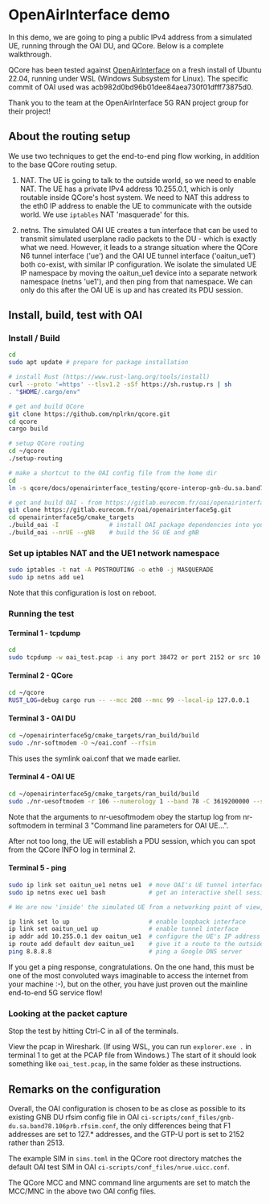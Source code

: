 # OpenAirInterface demo

In this demo, we are going to ping a public IPv4 address from a simulated UE, running through the OAI DU, and QCore.  Below is a complete walkthrough.

QCore has been tested against [OpenAirInterface](https://openairinterface.org/oai-5g-ran-project/) on a fresh install of Ubuntu 22.04, running under WSL (Windows Subsystem for Linux).  The specific commit of OAI used was acb982d0bd96b01dee84aea730f01dfff73875d0.

Thank you to the team at the OpenAirInterface 5G RAN project group for their project!

## About the routing setup

We use two techniques to get the end-to-end ping flow working, in addition to the base QCore routing setup.

1. NAT.  The UE is going to talk to the outside world, so we need to enable NAT.  The UE has a private IPv4 address 10.255.0.1, which is only routable inside QCore's host system.  We need to NAT this address to the eth0 IP address to enable the UE to communicate with the outside world.  We use `iptables` NAT 'masquerade' for this.

2. netns.  The simulated OAI UE creates a tun interface that can be used to transmit simulated userplane radio packets to the DU - which is exactly what we need.  However, it leads to a strange situation where the QCore N6 tunnel interface ('ue') and the OAI UE tunnel interface ('oaitun_ue1') both co-exist, with similar IP configuration.  We isolate the simulated UE IP namespace by moving the oaitun_ue1 device into a separate network namespace (netns 'ue1'), and then ping from that namespace.  We can only do this after the OAI UE is up and has created its PDU session.  

## Install, build, test with OAI
### Install / Build
```sh
cd
sudo apt update # prepare for package installation

# install Rust (https://www.rust-lang.org/tools/install)
curl --proto '=https' --tlsv1.2 -sSf https://sh.rustup.rs | sh 
. "$HOME/.cargo/env" 

# get and build QCore
git clone https://github.com/nplrkn/qcore.git  
cd qcore
cargo build

# setup QCore routing
cd ~/qcore
./setup-routing

# make a shortcut to the OAI config file from the home dir
cd
ln -s qcore/docs/openairinterface_testing/qcore-interop-gnb-du.sa.band78.106prb.rfsim.conf oai.conf

# get and build OAI - from https://gitlab.eurecom.fr/oai/openairinterface5g/-/blob/develop/doc/BUILD.md
git clone https://gitlab.eurecom.fr/oai/openairinterface5g.git
cd openairinterface5g/cmake_targets
./build_oai -I              # install OAI package dependencies into your Ubuntu distro
./build_oai --nrUE --gNB    # build the 5G UE and gNB

```

### Set up iptables NAT and the UE1 network namespace

```sh
sudo iptables -t nat -A POSTROUTING -o eth0 -j MASQUERADE
sudo ip netns add ue1
```

Note that this configuration is lost on reboot.

### Running the test
#### Terminal 1 - tcpdump
```sh
cd
sudo tcpdump -w oai_test.pcap -i any port 38472 or port 2152 or src 10.255.0.1 or dst 10.255.0.1
```

#### Terminal 2 - QCore

```sh
cd ~/qcore
RUST_LOG=debug cargo run -- --mcc 208 --mnc 99 --local-ip 127.0.0.1
```

#### Terminal 3 - OAI DU

```sh
cd ~/openairinterface5g/cmake_targets/ran_build/build
sudo ./nr-softmodem -O ~/oai.conf --rfsim
```

This uses the symlink oai.conf that we made earlier.

#### Terminal 4 - OAI UE

```sh
cd ~/openairinterface5g/cmake_targets/ran_build/build
sudo ./nr-uesoftmodem -r 106 --numerology 1 --band 78 -C 3619200000 --ssb 516 --rfsim
```
Note that the arguments to nr-uesoftmodem obey the startup log from nr-softmodem in terminal 3 "Command line parameters for OAI UE...".  

After not too long, the UE will establish a PDU session, which you can spot from the QCore INFO log in terminal 2.

#### Terminal 5 - ping

```sh
sudo ip link set oaitun_ue1 netns ue1  # move OAI's UE tunnel interface into the ue1 network namespace
sudo ip netns exec ue1 bash            # get an interactive shell session in the ue1 network namespace

# We are now 'inside' the simulated UE from a networking point of view, running as root

ip link set lo up                      # enable loopback interface
ip link set oaitun_ue1 up              # enable tunnel interface
ip addr add 10.255.0.1 dev oaitun_ue1  # configure the UE's IP address
ip route add default dev oaitun_ue1    # give it a route to the outside world
ping 8.8.8.8                           # ping a Google DNS server
```

If you get a ping response, congratulations.  On the one hand, this must be one of the most convoluted ways imaginable to access the internet from your machine :-), but on the other, you have just proven out the mainline end-to-end 5G service flow!

### Looking at the packet capture

Stop the test by hitting Ctrl-C in all of the terminals.

View the pcap in Wireshark.  (If using WSL, you can run `explorer.exe .` in terminal 1 to get at the PCAP file from Windows.)  The start of it should look something like `oai_test.pcap`, in the same folder as these instructions.

## Remarks on the configuration

Overall, the OAI configuration is chosen to be as close as possible to its existing GNB DU rfsim config file in OAI `ci-scripts/conf_files/gnb-du.sa.band78.106prb.rfsim.conf`, the only differences being that F1 addresses are set to 127.* addresses, and the GTP-U port is set to 2152 rather than 2513.

The example SIM in `sims.toml` in the QCore root directory matches the default OAI test SIM in OAI `ci-scripts/conf_files/nrue.uicc.conf`.

The QCore MCC and MNC command line arguments are set to match the MCC/MNC in the above two OAI config files.


